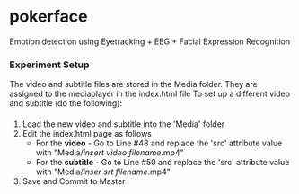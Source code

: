 # pokerface
Emotion detection using  Eyetracking + EEG + Facial Expression Recognition

### Experiment Setup
The video and subtitle files are stored in the Media folder. They are assigned to the mediaplayer in the index.html file
To set up a different video and subtitle (do the following):
#### 
1. Load the new video and subtitle into the 'Media' folder
2. Edit the index.html page as follows
    * For the **video** - Go to Line #48 and replace the 'src' attribute value with "Media/*insert video filename*.mp4"
    * For the **subtitle** - Go to Line #50 and replace the 'src' attribute value with "Media/*inser srt filename*.mp4"
3. Save and Commit to Master
